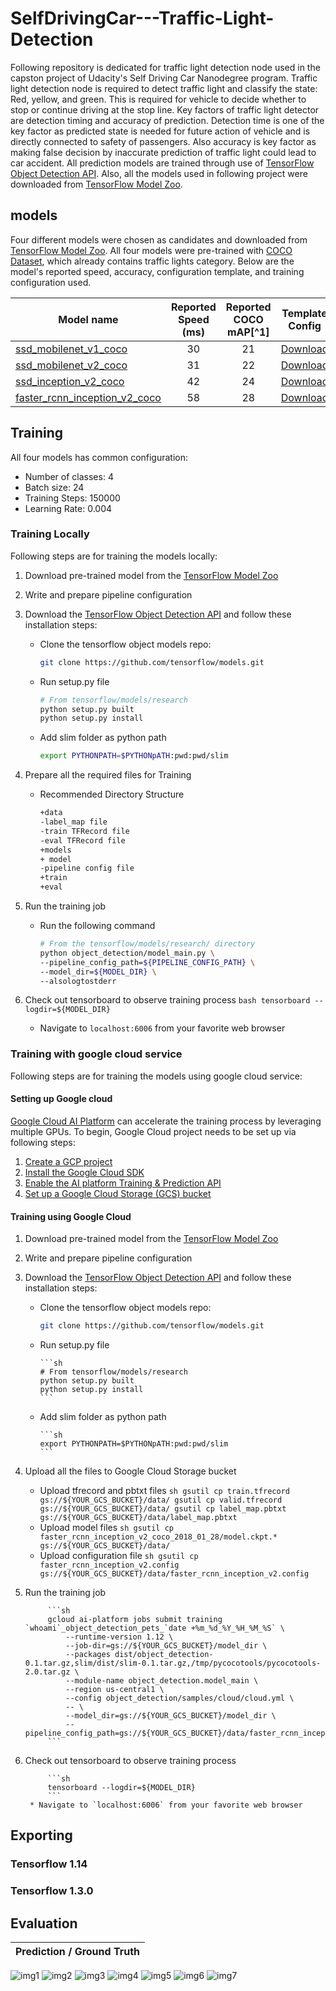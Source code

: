 # SelfDrivingCar---Traffic-Light-Detection
Following repository is dedicated for traffic light detection node used in the capston project of Udacity's Self Driving Car Nanodegree program.
Traffic light detection node is required to detect traffic light and classify the state: Red, yellow, and green. This is required for vehicle to decide whether to stop or continue driving at the stop line.
Key factors of traffic light detector are detection timing and accuracy of prediction. Detection time is one of the key factor as predicted state is needed for future action of vehicle and is directly connected to safety of passengers. Also accuracy is key factor as making false decision by inaccurate prediction of traffic light could lead to car accident.
All prediction models are trained through use of [TensorFlow Object Detection API](https://github.com/tensorflow/models/tree/master/research/object_detection). Also, all the models used in following project were downloaded from [TensorFlow Model Zoo](https://github.com/tensorflow/models/blob/master/research/object_detection/g3doc/detection_model_zoo.md).
## models
Four different models were chosen as candidates and downloaded from [TensorFlow Model Zoo](https://github.com/tensorflow/models/blob/master/research/object_detection/g3doc/detection_model_zoo.md). All four models were pre-trained with [COCO Dataset](http://cocodataset.org/), which already contains traffic lights category. Below are the model's reported speed, accuracy, configuration template, and training configuration used.

| Model name  | Reported Speed (ms) | Reported COCO mAP[^1] | Template Config | Used Config |
| ------------ | :--------------: | :--------------: | :--------------: | :--------------: |
| [ssd_mobilenet_v1_coco](http://download.tensorflow.org/models/object_detection/ssd_mobilenet_v1_coco_2018_01_28.tar.gz) | 30 | 21 | [Download](https://raw.githubusercontent.com/tensorflow/models/master/research/object_detection/samples/configs/ssd_mobilenet_v1_coco.config) | [Download](https://raw.githubusercontent.com/KibaekJeong/SelfDrivingCar---Traffic-Light-Detectioon/master/configs/ssd_mobilenet_v1.config)
| [ssd_mobilenet_v2_coco](http://download.tensorflow.org/models/object_detection/ssd_mobilenet_v2_coco_2018_03_29.tar.gz) | 31 | 22 | [Download](https://raw.githubusercontent.com/tensorflow/models/master/research/object_detection/samples/configs/ssd_mobilenet_v2_coco.config) | [Download](https://raw.githubusercontent.com/KibaekJeong/SelfDrivingCar---Traffic-Light-Detectioon/master/configs/ssd_mobilenet_v2.config)
| [ssd_inception_v2_coco](http://download.tensorflow.org/models/object_detection/ssd_inception_v2_coco_2018_01_28.tar.gz) | 42 | 24 | [Download](https://raw.githubusercontent.com/tensorflow/models/master/research/object_detection/samples/configs/ssd_inception_v2_coco.config) | [Download](https://raw.githubusercontent.com/KibaekJeong/SelfDrivingCar---Traffic-Light-Detectioon/master/configs/ssd_inception_v2.config)
| [faster_rcnn_inception_v2_coco](http://download.tensorflow.org/models/object_detection/faster_rcnn_inception_v2_coco_2018_01_28.tar.gz) | 58 | 28 | [Download](https://raw.githubusercontent.com/tensorflow/models/master/research/object_detection/samples/configs/faster_rcnn_inception_v2_coco.config) | [Download](https://raw.githubusercontent.com/KibaekJeong/SelfDrivingCar---Traffic-Light-Detectioon/master/configs/faster_rcnn_inception_v2.config)



## Training
All four models has common  configuration:
* Number of classes: 4
* Batch size: 24
* Training Steps: 150000
* Learning Rate: 0.004

### Training Locally
Following steps are for training the models locally:
1. Download pre-trained model from the [TensorFlow Model Zoo](https://github.com/tensorflow/models/blob/master/research/object_detection/g3doc/detection_model_zoo.md)
2. Write and prepare pipeline configuration
3. Download the [TensorFlow Object Detection API](https://github.com/tensorflow/models/tree/master/research/object_detection) and follow these installation steps:
      * Clone the tensorflow object models repo:

           ```sh
           git clone https://github.com/tensorflow/models.git
           ```
      * Run setup.py file

          ```sh
          # From tensorflow/models/research
          python setup.py built
          python setup.py install
          ```
      * Add slim folder as python path

          ```sh
          export PYTHONPATH=$PYTHONpATH:pwd:pwd/slim
          ```
4. Prepare all the required files for Training
      * Recommended Directory Structure

          ```sh
          +data
          -label_map file
          -train TFRecord file
          -eval TFRecord file
          +models
          + model
          -pipeline config file
          +train
          +eval
          ```
5. Run the training job
      * Run the following command
          ```sh
          # From the tensorflow/models/research/ directory
          python object_detection/model_main.py \
          --pipeline_config_path=${PIPELINE_CONFIG_PATH} \
          --model_dir=${MODEL_DIR} \
          --alsologtostderr
          ```

6. Check out tensorboard to observe training process
          ```bash
          tensorboard --logdir=${MODEL_DIR}
          ```
      * Navigate to `localhost:6006` from your favorite web browser


### Training with google cloud service
Following steps are for training the models using google cloud service:

#### Setting up Google cloud
[Google Cloud AI Platform](https://cloud.google.com/products/ai/) can accelerate the training process by leveraging multiple GPUs. To begin, Google Cloud project needs to be set up via following steps:
1. [Create a GCP project](https://cloud.google.com/resource-manager/docs/creating-managing-projects)
2. [Install the Google Cloud SDK](https://cloud.google.com/sdk/install)
3. [Enable the AI platform Training & Prediction API](https://console.cloud.google.com/flows/enableapi?apiid=ml.googleapis.com,compute_component&_ga=1.73374291.1570145678.1496689256)
4. [Set up a Google Cloud Storage (GCS) bucket](https://cloud.google.com/storage/docs/creating-buckets)

#### Training using Google Cloud
1. Download pre-trained model from the [TensorFlow Model Zoo](https://github.com/tensorflow/models/blob/master/research/object_detection/g3doc/detection_model_zoo.md)
2. Write and prepare pipeline configuration
3. Download the [TensorFlow Object Detection API](https://github.com/tensorflow/models/tree/master/research/object_detection) and follow these installation steps:
      * Clone the tensorflow object models repo:

           ```sh
           git clone https://github.com/tensorflow/models.git
           ```
      * Run setup.py file

            ```sh
            # From tensorflow/models/research
            python setup.py built
            python setup.py install
            ```
      * Add slim folder as python path

            ```sh
            export PYTHONPATH=$PYTHONpATH:pwd:pwd/slim
            ```
4. Upload all the files to Google Cloud Storage bucket
      * Upload tfrecord and pbtxt files
            ```sh
            gsutil cp train.tfrecord gs://${YOUR_GCS_BUCKET}/data/
            gsutil cp valid.tfrecord gs://${YOUR_GCS_BUCKET}/data/
            gsutil cp label_map.pbtxt gs://${YOUR_GCS_BUCKET}/data/label_map.pbtxt
            ```
      * Upload model files
            ```sh
            gsutil cp faster_rcnn_inception_v2_coco_2018_01_28/model.ckpt.* gs://${YOUR_GCS_BUCKET}/data/
            ```
      * Upload configuration file
            ```sh
            gsutil cp faster_rcnn_inception_v2.config gs://${YOUR_GCS_BUCKET}/data/faster_rcnn_inception_v2.config
            ```
5. Run the training job

            ```sh
            gcloud ai-platform jobs submit training `whoami`_object_detection_pets_`date +%m_%d_%Y_%H_%M_%S` \
                --runtime-version 1.12 \
                --job-dir=gs://${YOUR_GCS_BUCKET}/model_dir \
                --packages dist/object_detection-0.1.tar.gz,slim/dist/slim-0.1.tar.gz,/tmp/pycocotools/pycocotools-2.0.tar.gz \
                --module-name object_detection.model_main \
                --region us-central1 \
                --config object_detection/samples/cloud/cloud.yml \
                -- \
                --model_dir=gs://${YOUR_GCS_BUCKET}/model_dir \
                --pipeline_config_path=gs://${YOUR_GCS_BUCKET}/data/faster_rcnn_inception_v2.config
            ```
6. Check out tensorboard to observe training process

            ```sh
            tensorboard --logdir=${MODEL_DIR}
            ```
        * Navigate to `localhost:6006` from your favorite web browser          

## Exporting
### Tensorflow 1.14

### Tensorflow 1.3.0

## Evaluation
| Prediction      /     Ground Truth |
| -----------------------------------|
![img1](./imgs/1.png)
![img2](./imgs/2.png)
![img3](./imgs/3.png)
![img4](./imgs/4.png)
![img5](./imgs/5.png)
![img6](./imgs/6.png)
![img7](./imgs/7.png)
